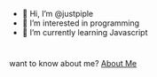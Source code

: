 - 👋 Hi, I’m @justpiple
- 👀 I’m interested in programming
- 🌱 I’m currently learning Javascript
#
want to know about me? [About Me](https://masben.studio)
<!---
justpiple/justpiple is a ✨ special ✨ repository because its `README.md` (this file) appears on your GitHub profile.
You can click the Preview link to take a look at your changes.
--->

